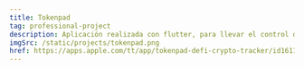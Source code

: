 ```yaml
---
title: Tokenpad
tag: professional-project
description: Aplicación realizada con flutter, para llevar el control de tu cartera cripto y los protocolos DEFI
imgSrc: /static/projects/tokenpad.png
href: https://apps.apple.com/tt/app/tokenpad-defi-crypto-tracker/id1611304976
---
```

